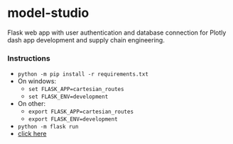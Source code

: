 # model-studio
Flask web app with user authentication and database connection for Plotly dash app development and supply chain engineering.

### Instructions
- ```python -m pip install -r requirements.txt```
- On windows:
  - ```set FLASK_APP=cartesian_routes```
  - ```set FLASK_ENV=development```
- On other:
  - ```export FLASK_APP=cartesian_routes```
  - ```export FLASK_ENV=development```
- ```python -m flask run```
- [click here](http://127.0.0.1:5000/routes/)

